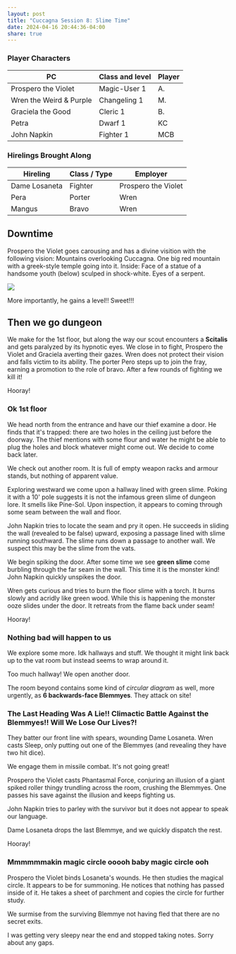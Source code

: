 ```yaml
---
layout: post
title: "Cuccagna Session 8: Slime Time"
date: 2024-04-16 20:44:36-04:00
share: true
---
```

### Player Characters

| PC                      | Class and level | Player |
| ----------------------- | --------------- | ------ |
| Prospero the Violet     | Magic-User 1    | A.     |
| Wren the Weird & Purple | Changeling 1    | M.     |
| Graciela the Good       | Cleric 1        | B.     |
| Petra                   | Dwarf 1         | KC     |
| John Napkin             | Fighter 1       | MCB    |
### Hirelings Brought Along
| Hireling      | Class / Type | Employer            |
| ------------- | ------------ | ------------------- |
| Dame Losaneta | Fighter      | Prospero the Violet |
| Pera          | Porter       | Wren                |
| Mangus        | Bravo        | Wren                |

## Downtime

Prospero the Violet goes carousing and has a divine visition with the following vision: Mountains overlooking Cuccagna. One big red mountain with a greek-style temple going into it. Inside: Face of a statue of a handsome youth (below) sculped in shock-white. Eyes of a serpent.

![](https://images-ext-1.discordapp.net/external/eZbSsVfW-O6F8rrWBgzO6yMdXka9FwpBhu6hGeFH5w4/https/upload.wikimedia.org/wikipedia/commons/e/ea/Kouros_anavissos.jpg?format=webp&quality=lossless)

More importantly, he gains a level!! Sweet!!!

## Then we go dungeon
We make for the 1st floor, but along the way our scout encounters a **Scitalis** and gets paralyzed by its hypnotic eyes. We close in to fight, Prospero the Violet and Graciela averting their gazes. Wren does not protect their vision and falls victim to its ability. The porter Pero steps up to join the fray, earning a promotion to the role of bravo. After a few rounds of fighting we kill it!

Hooray!

### Ok 1st floor
We head north from the entrance and have our thief examine a door. He finds that it's trapped: there are two holes in the ceiling just before the doorway. The thief mentions with some flour and water he might be able to plug the holes and block whatever might come out. We decide to come back later.

We check out another room. It is full of empty weapon racks and armour stands, but nothing of apparent value.

Exploring westward we come upon a hallway lined with green slime. Poking it with a 10' pole suggests it is not the infamous green slime of dungeon lore. It smells like Pine-Sol. Upon inspection, it appears to coming through some seam between the wall and floor.

John Napkin tries to locate the seam and pry it open. He succeeds in sliding the wall (revealed to be false) upward, exposing a passage lined with slime running southward. The slime runs down a passage to another wall. We suspect this may be the slime from the vats.

We begin spiking the door. After some time we see **green slime** come burbling through the far seam in the wall. This time it is the monster kind! John Napkin quickly unspikes the door.

Wren gets curious and tries to burn the floor slime with a torch. It burns slowly and acridly like green wood. While this is happening the monster ooze slides under the door. It retreats from the flame back under seam!

Hooray!

### Nothing bad will happen to us
We explore some more. Idk hallways and stuff. We thought it might link back up to the vat room but instead seems to wrap around it.

Too much hallway! We open another door.

The room beyond contains some kind of *circular diagram* as well, more urgently, as **6 backwards-face Blemmyes**. They attack on site!

### The Last Heading Was A Lie!! Climactic Battle Against the Blemmyes!! Will We Lose Our Lives?!
They batter our front line with spears, wounding Dame Losaneta. Wren casts Sleep, only putting out one of the Blemmyes (and revealing they have two hit dice).

We engage them in missile combat. It's not going great!

Prospero the Violet casts Phantasmal Force, conjuring an illusion of a giant spiked roller thingy trundling across the room, crushing the Blemmyes. One passes his save against the illusion and keeps fighting us.

John Napkin tries to parley with the survivor but it does not appear to speak our language.

Dame Losaneta drops the last Blemmye, and we quickly dispatch the rest.

Hooray!

### Mmmmmmakin magic circle ooooh baby magic circle ooh
Prospero the Violet binds Losaneta's wounds. He then studies the magical circle. It appears to be for summoning. He notices that nothing has passed inside of it. He takes a sheet of parchment and copies the circle for further study.

We surmise from the surviving Blemmye not having fled that there are no secret exits.

I was getting very sleepy near the end and stopped taking notes. Sorry about any gaps.

